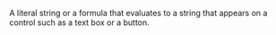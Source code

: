 A literal string or a formula that evaluates to a string that appears on a control such as a text box or a button.
